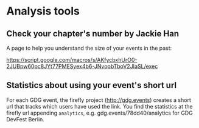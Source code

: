 # Analysis tools
## Check your chapter's number by Jackie Han
A page to help you understand the size of your events in the past:

https://script.google.com/macros/s/AKfycbxhUrO0-2JUBpw60pc8JYt77PMESyex4b6-JNvopbTboV2JIaSL/exec

## Statistics about using your event's short url
For each GDG event, the firefly project (http://gdg.events) creates a short url that tracks which users have used the link. You find the statistics at the firefly url appending `analytics`, e.g. gdg.events/78dd40/analytics for GDG DevFest Berlin.
